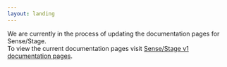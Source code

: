 ```yaml
---
layout: landing
---
```


We are currently in the process of updating the documentation pages for Sense/Stage.
<br />
To view the current documentation pages visit <a href="/sensestage-v1/">Sense/Stage v1 documentation pages</a>.


<div class="row">

  <!-- a id="sensestagev2-splash" class="column" href="sensestage-v2"></a -->

</div>
